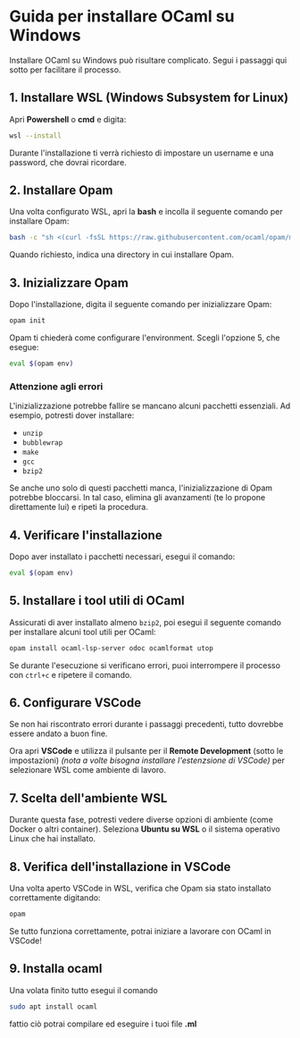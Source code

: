 
# Guida per installare OCaml su Windows

Installare OCaml su Windows può risultare complicato. Segui i passaggi qui sotto per facilitare il processo.

## 1. Installare WSL (Windows Subsystem for Linux)

Apri **Powershell** o **cmd** e digita:

```bash
wsl --install
```

Durante l'installazione ti verrà richiesto di impostare un username e una password, che dovrai ricordare.

## 2. Installare Opam

Una volta configurato WSL, apri la **bash** e incolla il seguente comando per installare Opam:

```bash
bash -c "sh <(curl -fsSL https://raw.githubusercontent.com/ocaml/opam/master/shell/install.sh)"
```

Quando richiesto, indica una directory in cui installare Opam.

## 3. Inizializzare Opam

Dopo l'installazione, digita il seguente comando per inizializzare Opam:

```bash
opam init
```

Opam ti chiederà come configurare l'environment. Scegli l'opzione 5, che esegue:

```bash
eval $(opam env)
```

### Attenzione agli errori

L'inizializzazione potrebbe fallire se mancano alcuni pacchetti essenziali. Ad esempio, potresti dover installare:

- `unzip`
- `bubblewrap`
- `make`
- `gcc`
- `bzip2`

Se anche uno solo di questi pacchetti manca, l'inizializzazione di Opam potrebbe bloccarsi. In tal caso, elimina gli avanzamenti (te lo propone direttamente lui) e ripeti la procedura.

## 4. Verificare l'installazione

Dopo aver installato i pacchetti necessari, esegui il comando:

```bash
eval $(opam env)
```

## 5. Installare i tool utili di OCaml

Assicurati di aver installato almeno `bzip2`, poi esegui il seguente comando per installare alcuni tool utili per OCaml:

```bash
opam install ocaml-lsp-server odoc ocamlformat utop
```

Se durante l'esecuzione si verificano errori, puoi interrompere il processo con `ctrl+c` e ripetere il comando.

## 6. Configurare VSCode

Se non hai riscontrato errori durante i passaggi precedenti, tutto dovrebbe essere andato a buon fine.

Ora apri **VSCode** e utilizza il pulsante per il **Remote Development** (sotto le impostazioni) *(nota a volte bisogna installare l'estenzsione di VSCode)* per selezionare WSL come ambiente di lavoro.

## 7. Scelta dell'ambiente WSL

Durante questa fase, potresti vedere diverse opzioni di ambiente (come Docker o altri container). Seleziona **Ubuntu su WSL** o il sistema operativo Linux che hai installato.

## 8. Verifica dell'installazione in VSCode

Una volta aperto VSCode in WSL, verifica che Opam sia stato installato correttamente digitando:

```bash
opam
```

Se tutto funziona correttamente, potrai iniziare a lavorare con OCaml in VSCode!

## 9. Installa ocaml

Una volata finito tutto esegui il comando 
```bash
sudo apt install ocaml
```
fattio ciò potrai compilare ed eseguire i tuoi file **.ml**

